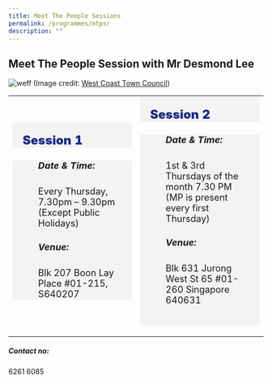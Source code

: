 ```yaml
---
title: Meet The People Sessions
permalink: /programmes/mtps/
description: ""
---
```

## Meet The People Session with Mr Desmond Lee
![weff](/images/desmond-lee-–-west-coast-town-councils.png)
(Image credit: 
[West Coast Town Council](https://wctc.org.sg/desmond-lee/))

<table style="width:100%">
  <tbody><tr>
    <td style="width:50%">
			<div style="font-size:24px; font-weight: 900; color: #1c2c84; background-color: #f3f3f3; padding: 20px 0px 0px 20px;" class="row"> Session 1</div>
<div style="font-size:18px ;background-color: #f3f3f3; padding: 0px 25px 0px 20px;" class="row">
	<ul>
<h5><strong>Date &amp; Time:</strong></h5>Every Thursday, 7.30pm – 9.30pm 
		(Except Public Holidays)<p></p><h5><strong>Venue:</strong></h5>Blk 207 Boon Lay Place #01-215, S640207<p></p>
    </ul></div></td>	
    <td style="width:50%">
					<div style="font-size:24px; font-weight: 900; color: #1c2c84; background-color: #f3f3f3; padding: 20px 0px 0px 20px;" class="row"> Session 2</div>
<div style="font-size:18px ;background-color: #f3f3f3; padding: 0px 25px 0px 20px;" class="row">
	<ul>
  <h5><strong>Date &amp; Time:</strong></h5>1st &amp; 3rd Thursdays of the month  
7.30 PM (MP is present every first Thursday)<p></p><h5><strong>Venue:</strong></h5>Blk 631 Jurong West St 65 #01-260 Singapore 640631<p></p><p></p><p></p>
	<br>
<div style="width:50%;display:flex;flex-wrap:wrap;"></div></ul></div></td></tr></tbody></table>

<h5><strong>Contact no:</strong></h5>6261 6085
